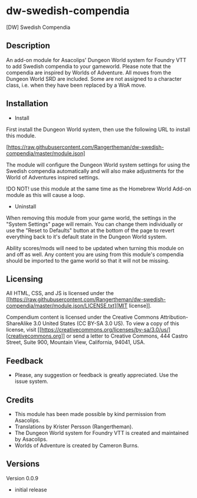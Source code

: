 # dw-swedish-compendia
[DW] Swedish Compendia

## Description

An add-on module for Asacolips' Dungeon World system for Foundry VTT to add Swedish compendia to your gameworld. Please note that the compendia are inspired by Worlds of Adventure. All moves from the Dungeon World SRD are included. Some are not assigned to a character class, i.e. when they have been replaced by a WoA move.

## Installation

* Install

First install the Dungeon World system, then use the following URL to
install this module.

[https://raw.githubusercontent.com/Rangertheman/dw-swedish-compendia/master/module.json]

The module will configure the Dungeon World system settings for using the Swedish compendia automatically and will also make adjustments for the World of Adventures inspired settings.

!DO NOT! use this module at the same time as the Homebrew World Add-on module as this will cause a loop.

* Uninstall

When removing this module from your game world, the settings in the
"System Settings" page will remain. You can change them individually
or use the "Reset to Defaults" button at the bottom of the page to
revert everything back to it's default state in the Dungeon World
system.

Ability scores/mods will need to be updated when turning this module
on and off as well. Any content you are using from this module's
compendia should be imported to the game world so that it will not be
missing.

## Licensing

All HTML, CSS, and JS is licensed under the [[https://raw.githubusercontent.com/Rangertheman/dw-swedish-compendia/master/module.json/LICENSE.txt][MIT license]].

Compendium content is licensed under the Creative Commons
Attribution-ShareAlike 3.0 United States (CC BY-SA 3.0 US). To view a
copy of this license, visit [[https://creativecommons.org/licenses/by-sa/3.0/us/][creativecommons.org]] or send a letter to
Creative Commons, 444 Castro Street, Suite 900, Mountain View,
California, 94041, USA.

## Feedback

* Please, any suggestion or feedback is greatly appreciated. Use the issue system.

## Credits  

* This module has been made possible by kind permission from Asacolips.   
* Translations by Krister Persson (Rangertheman).
* The Dungeon World system for Foundry VTT is created and maintained by Asacolips.
* Worlds of Adventure is created by Cameron Burns.

## Versions

Version 0.0.9

* initial release